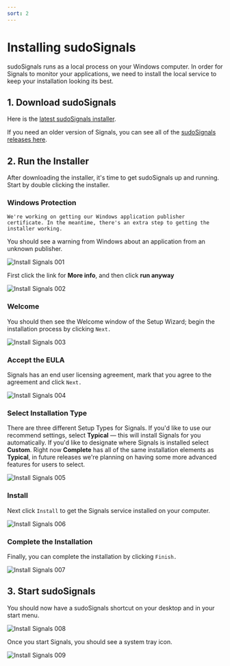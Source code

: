 ```yaml
---
sort: 2
---
```


# Installing sudoSignals

sudoSignals runs as a local process on your Windows computer. In order for Signals to monitor your applications, we need to install the local service to keep your installation looking its best.

## 1. Download sudoSignals

Here is the [latest sudoSignals installer](https://github.com/SudoMagicCode/sudoSignals_releases/releases/latest/download/SudoSignals_Installer.msi).


If you need an older version of Signals, you can see all of the [sudoSignals releases here](https://github.com/SudoMagicCode/sudoSignals_releases/releases).

## 2. Run the Installer
After downloading the installer, it's time to get sudoSignals up and running. Start by double clicking the installer.

### Windows Protection

```note
We're working on getting our Windows application publisher certificate. In the meantime, there's an extra step to getting the installer working. 
```

You should see a warning from Windows about an application from an unknown publisher. 

![Install Signals 001](../assets/images/windows-installer/install-signals-001.jpg)

First click the link for **More info**, and then click **run anyway**

![Install Signals 002](../assets/images/windows-installer/install-signals-002.jpg)

### Welcome

You should then see the Welcome window of the Setup Wizard; begin the installation process by clicking `Next.`

![Install Signals 003](../assets/images/windows-installer/install-signals-003.jpg)

### Accept the EULA

Signals has an end user licensing agreement, mark that you agree to the agreement and click `Next.`

![Install Signals 004](../assets/images/windows-installer/install-signals-004.jpg)

### Select Installation Type

There are three different Setup Types for Signals. If you'd like to use our recommend settings, select **Typical** — this will install Signals for you automatically. If you'd like to designate where Signals is installed select **Custom**. Right now **Complete** has all of the same installation elements as **Typical**, in future releases we're planning on having some more advanced features for users to select.

![Install Signals 005](../assets/images/windows-installer/install-signals-005.jpg)

### Install

Next click `Install` to get the Signals service installed on your computer.

![Install Signals 006](../assets/images/windows-installer/install-signals-006.jpg)


### Complete the Installation

Finally, you can complete the installation by clicking `Finish.`

![Install Signals 007](../assets/images/windows-installer/install-signals-007.jpg)


## 3. Start sudoSignals

You should now have a sudoSignals shortcut on your desktop and in your start menu. 

![Install Signals 008](../assets/images/windows-installer/install-signals-008.jpg)

Once you start Signals, you should see a system tray icon.

![Install Signals 009](../assets/images/windows-installer/install-signals-009.jpg)
